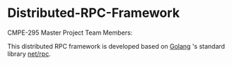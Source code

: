 # Distributed-RPC-Framework
 CMPE-295 Master Project
 Team Members:
        
 This distributed RPC framework is developed based on [Golang](https://github.com/golang/go) 's standard library [net/rpc](https://github.com/golang/go/tree/master/src/net/rpc).